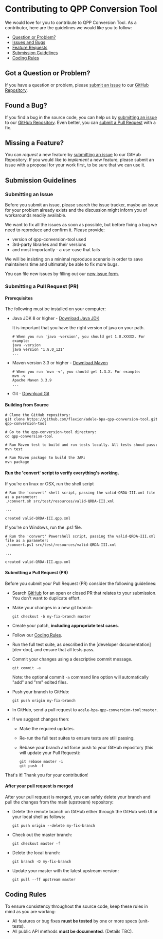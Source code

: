 # Contributing to QPP Conversion Tool

We would love for you to contribute to QPP Conversion Tool. As a contributor, here are the guidelines we would like you to follow:

 - [Question or Problem?](#question)
 - [Issues and Bugs](#issue)
 - [Feature Requests](#feature)
 - [Submission Guidelines](#submit)
 - [Coding Rules](#rules)

## <a name="question"></a> Got a Question or Problem?
If you have a question or problem, please [submit an issue](#submit-issue) to our [GitHub Repository][github].

## <a name="issue"></a> Found a Bug?
If you find a bug in the source code, you can help us by
[submitting an issue](#submit-issue) to our [GitHub Repository][github]. Even better, you can
[submit a Pull Request](#submit-pr) with a fix.

## <a name="feature"></a> Missing a Feature?
You can *request* a new feature by [submitting an issue](#submit-issue) to our GitHub
Repository. If you would like to *implement* a new feature, please submit an issue with
a proposal for your work first, to be sure that we can use it.

## <a name="submit"></a> Submission Guidelines

### <a name="submit-issue"></a> Submitting an Issue

Before you submit an issue, please search the issue tracker, maybe an issue for your problem already exists and the discussion might inform you of workarounds readily available.

We want to fix all the issues as soon as possible, but before fixing a bug we need to reproduce and confirm it. Please provide:

- version of qpp-conversion-tool used
- 3rd-party libraries and their versions
- and most importantly - a use-case that fails

We will be insisting on a minimal reproduce scenario in order to save maintainers time and ultimately be able to fix more bugs.

You can file new issues by filling out our [new issue form](https://github.com/flexion/adele-bpa-qpp-conversion-tool/issues/new).

### <a name="submit-pr"></a> Submitting a Pull Request (PR)

#### Prerequisites

The following must be installed on your computer:
* Java JDK 8 or higher - [Download Java JDK](http://www.oracle.com/technetwork/java/javase/downloads/jdk8-downloads-2133151.html)

  It is important that you have the right version of java on your path.

  ```shell
  # When you run 'java -version', you should get 1.8.XXXXX. For example:
  java -version
  java version "1.8.0_121"
  ...
  ```

* Maven version 3.3 or higher - [Download Maven](https://maven.apache.org/)

  ```shell
  # When you run 'mvn -v', you should get 1.3.X. For example:
  mvn -v
  Apache Maven 3.3.9
  ...
  ```

* Git - [Download Git](https://git-scm.com/downloads)

#### Building from Source

```shell
# Clone the GitHub repository:
git clone https://github.com/flexion/adele-bpa-qpp-conversion-tool.git qpp-conversion-tool

# Go to the qpp-conversion-tool directory:
cd qpp-conversion-tool

# Run Maven test to build and run tests locally. All tests shoud pass:
mvn test

# Run Maven package to build the JAR:
mvn package
```

#### Run the 'convert' script to verify everything's working.

If you're on linux or OSX, run the shell script

```shell
# Run the 'convert' shell script, passing the valid-QRDA-III.xml file as a parameter:
./convert.sh src/test/resources/valid-QRDA-III.xml

...

created valid-QRDA-III.qpp.xml
```
If you're on Windows, run the .ps1 file.

```shell
# Run the 'convert' Powershell script, passing the valid-QRDA-III.xml file as a parameter:
./convert.ps1 src/test/resources/valid-QRDA-III.xml

...

created valid-QRDA-III.qpp.xml
```

#### Submitting a Pull Request (PR)

Before you submit your Pull Request (PR) consider the following guidelines:

* Search [GitHub](https://github.com/flexion/adele-bpa-qpp-conversion-tool/pulls) for an open or closed PR
  that relates to your submission. You don't want to duplicate effort.
* Make your changes in a new git branch:

     ```shell
     git checkout -b my-fix-branch master
     ```

* Create your patch, **including appropriate test cases**.
* Follow our [Coding Rules](#rules).
* Run the full test suite, as described in the [developer documentation][dev-doc],
  and ensure that all tests pass.
* Commit your changes using a descriptive commit message.

     ```shell
     git commit -a
     ```
  Note: the optional commit `-a` command line option will automatically "add" and "rm" edited files.

* Push your branch to GitHub:

    ```shell
    git push origin my-fix-branch
    ```

* In GitHub, send a pull request to `adele-bpa-qpp-conversion-tool:master`.
* If we suggest changes then:
  * Make the required updates.
  * Re-run the full test suites to ensure tests are still passing.
  * Rebase your branch and force push to your GitHub repository (this will update your Pull Request):

    ```shell
    git rebase master -i
    git push -f
    ```

That's it! Thank you for your contribution!

#### After your pull request is merged

After your pull request is merged, you can safely delete your branch and pull the changes
from the main (upstream) repository:

* Delete the remote branch on GitHub either through the GitHub web UI or your local shell as follows:

    ```shell
    git push origin --delete my-fix-branch
    ```

* Check out the master branch:

    ```shell
    git checkout master -f
    ```

* Delete the local branch:

    ```shell
    git branch -D my-fix-branch
    ```

* Update your master with the latest upstream version:

    ```shell
    git pull --ff upstream master
    ```

## <a name="rules"></a> Coding Rules
To ensure consistency throughout the source code, keep these rules in mind as you are working:

* All features or bug fixes **must be tested** by one or more specs (unit-tests).
* All public API methods **must be documented**. (Details TBC).

[github]: https://github.com/flexion/adele-bpa-qpp-conversion-tool